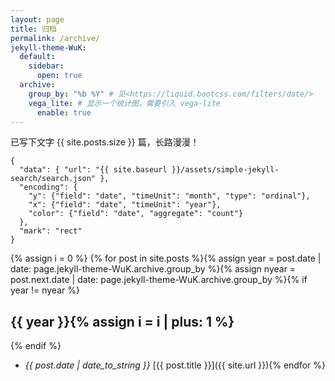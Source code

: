 ```yaml
---
layout: page
title: 归档
permalink: /archive/
jekyll-theme-WuK:
  default:
    sidebar:
      open: true
  archive:
    group_by: "%b %Y" # 见<https://liquid.bootcss.com/filters/date/>
    vega_lite: # 显示一个统计图，需要引入 vega-lite
      enable: true
---
```


已写下文字 {{ site.posts.size }} 篇，长路漫漫！

```vega-lite
{
  "data": { "url": "{{ site.baseurl }}/assets/simple-jekyll-search/search.json" },
  "encoding": {
    "y": {"field": "date", "timeUnit": "month", "type": "ordinal"},
    "x": {"field": "date", "timeUnit": "year"},
    "color": {"field": "date", "aggregate": "count"}
  },
  "mark": "rect"
}
```

{% assign i = 0 %}
{% for post in site.posts %}{% assign year = post.date | date: page.jekyll-theme-WuK.archive.group_by %}{% assign nyear = post.next.date | date: page.jekyll-theme-WuK.archive.group_by %}{% if year != nyear %}

## {{ year }}{% assign i = i | plus: 1 %}

{% endif %}
- _{{ post.date | date_to_string }}_ [{{ post.title }}]({{ site.url }}){% endfor %}
